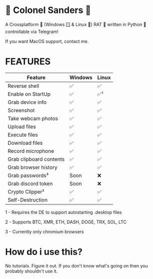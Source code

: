 # 🐔 Colonel Sanders 🐔
A Crossplatform 🔄 (Windows 🪟 & Linux 🐧) RAT 🐀 written in Python 🐍 controllable via Telegram!

If you want MacOS support, contact me.

# FEATURES

| Feature | Windows | Linux |
|---------|---------|-------|
| Reverse shell | ✅ | ✅ |
| Enable on StartUp | ✅ | ✅¹ |
| Grab device info | ✅ | ✅
| Screenshot | ✅ | ✅ |
| Take webcam photos | ✅ | ✅ |
| Upload files | ✅ | ✅ |
| Execute files | ✅ | ✅ |
| Download files | ✅ | ✅ |
| Record microphone | ✅ | ✅ |
| Grab clipboard contents | ✅ | ✅ |
| Grab browser history | ✅ | ✅ |
| Grab passwords³ | Soon | ❌ |
| Grab discord token | Soon | ❌ |
| Crypto Clipper² | ✅ | ✅ | 
| Self-Destruction | ✅ | ✅ |



1 - Requires the DE to support autostarting .desktop files

2 - Supports BTC, XMR, ETH, DASH, DOGE, TRX, SOL, LTC

3 - Currently only chromium browsers

# How do i use this?

No tutorials. Figure it out. If you don't know what's going on then you probably shouldn't use it.

